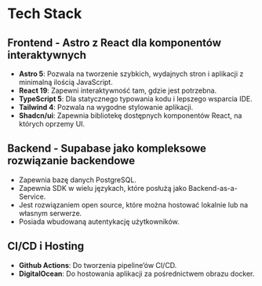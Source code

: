 # Tech Stack

## Frontend - Astro z React dla komponentów interaktywnych

- **Astro 5**: Pozwala na tworzenie szybkich, wydajnych stron i aplikacji z minimalną ilością JavaScript.
- **React 19**: Zapewni interaktywność tam, gdzie jest potrzebna.
- **TypeScript 5**: Dla statycznego typowania kodu i lepszego wsparcia IDE.
- **Tailwind 4**: Pozwala na wygodne stylowanie aplikacji.
- **Shadcn/ui**: Zapewnia bibliotekę dostępnych komponentów React, na których oprzemy UI.

## Backend - Supabase jako kompleksowe rozwiązanie backendowe

- Zapewnia bazę danych PostgreSQL.
- Zapewnia SDK w wielu językach, które posłużą jako Backend-as-a-Service.
- Jest rozwiązaniem open source, które można hostować lokalnie lub na własnym serwerze.
- Posiada wbudowaną autentykację użytkowników.

## CI/CD i Hosting

- **Github Actions**: Do tworzenia pipeline’ów CI/CD.
- **DigitalOcean**: Do hostowania aplikacji za pośrednictwem obrazu docker.
